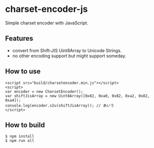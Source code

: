 # charset-encoder-js
Simple charset encoder with JavaScript.

## Features
- convert from Shift-JIS Uint8Array to Unicode Strings.
- no other encoding support but might support someday.

## How to use
```
<script src="build/charsetencoder.min.js"></script>
<script>
var encoder = new CharsetEncoder();
var shiftJisArray = new Uint8Array([0x82, 0xa0, 0x82, 0xa2, 0x82, 0xa4]);
console.log(encoder.s2u(shiftJisArray)); // あいう
</script>
```

## How to build
```
$ npm install
$ npm run all
```

